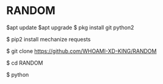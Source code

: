 # RANDOM
$apt update
$apt upgrade
$ pkg install git python2

$ pip2 install mechanize requests

$ git clone https://github.com/WHOAMI-XD-KING/RANDOM

$ cd RANDOM

$ python
